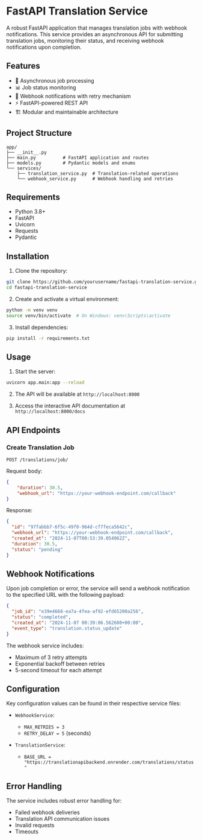 # FastAPI Translation Service

A robust FastAPI application that manages translation jobs with webhook notifications. This service provides an asynchronous API for submitting translation jobs, monitoring their status, and receiving webhook notifications upon completion.

## Features

- 🚀 Asynchronous job processing
- 📊 Job status monitoring
- 🔔 Webhook notifications with retry mechanism
- ⚡ FastAPI-powered REST API
- 🏗️ Modular and maintainable architecture

## Project Structure

```
app/
├── __init__.py
├── main.py          # FastAPI application and routes
├── models.py        # Pydantic models and enums
└── services/
    ├── translation_service.py  # Translation-related operations
    └── webhook_service.py      # Webhook handling and retries
```

## Requirements

- Python 3.8+
- FastAPI
- Uvicorn
- Requests
- Pydantic

## Installation

1. Clone the repository:
```bash
git clone https://github.com/yourusername/fastapi-translation-service.git
cd fastapi-translation-service
```

2. Create and activate a virtual environment:
```bash
python -m venv venv
source venv/bin/activate  # On Windows: venv\Scripts\activate
```

3. Install dependencies:
```bash
pip install -r requirements.txt
```

## Usage

1. Start the server:
```bash
uvicorn app.main:app --reload
```

2. The API will be available at `http://localhost:8000`

3. Access the interactive API documentation at `http://localhost:8000/docs`

## API Endpoints

### Create Translation Job

```http
POST /translations/job/
```

Request body:
```json
{
    "duration": 30.5,
    "webhook_url": "https://your-webhook-endpoint.com/callback"
}
```

Response:
```json
{
  "id": "97fabbb7-6f5c-49f0-964d-cf7feca5642c",
  "webhook_url": "https://your-webhook-endpoint.com/callback",
  "created_at": "2024-11-07T00:53:39.054062Z",
  "duration": 30.5,
  "status": "pending"
}
```

## Webhook Notifications

Upon job completion or error, the service will send a webhook notification to the specified URL with the following payload:

```json
{
  "job_id": "e39e4668-ea7a-4fea-af92-efd65200a256",
  "status": "completed",
  "created_at": "2024-11-07 00:39:06.562608+00:00",
  "event_type": "translation.status_update"
}
```

The webhook service includes:
- Maximum of 3 retry attempts
- Exponential backoff between retries
- 5-second timeout for each attempt

## Configuration

Key configuration values can be found in their respective service files:

- `WebhookService`:
  - `MAX_RETRIES = 3`
  - `RETRY_DELAY = 5` (seconds)

- `TranslationService`:
  - `BASE_URL = "https://translationapibackend.onrender.com/translations/status"`


## Error Handling

The service includes robust error handling for:
- Failed webhook deliveries
- Translation API communication issues
- Invalid requests
- Timeouts
